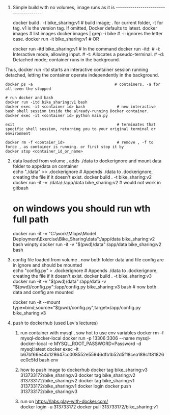 


1. Simple build with no volumes, image runs as it is      --------------------------------------

    docker build . -t bike_sharing:v1               # build image;  . for current folder,  -t for tag. v1 is the version tag. If omitted, Docker defaults to latest. 
    docker images                                   # list images
    docker images  | grep -i bike                   # -i: ignores the letter case.
    docker run -it bike_sharing:v1                  # OR
    
    docker run -itd bike_sharing:v1                 #  In the command docker run -itd:
                                                    #    -i: Interactive mode, allowing input.
                                                    #    -t: Allocates a pseudo-terminal.
                                                    #    -d: Detached mode; container runs in the background.

Thus, docker run -itd starts an interactive container session running detached, letting the container operate independently in the background.                                                   

    docker ps -a                                    # containers, -a for all even the stopped  

    # run docker and bash
    docker run -itd bike_sharing:v1 bash
    docker exec -it <container id> bash              # new interactive bash shell session inside the already-running Docker container.
    docker exec -it <container id> python main.py

    exit                                             # terminates that specific shell session, returning you to your original terminal or environment                      

    docker rm -f <contaier_id>                       # remove , -f to force , as container is running. or first stop it by 
    docker stop <container_id_or_name>


2. data loaded from volume , adds ./data to dockerignore and mount data folder to app/data on container                         
   echo "./data" >> .dockerignore                            # Appends ./data to .dockerignore, creating the file if it doesn't exist.
   docker build . -t bike_sharing:v2
   docker run -it -v ./data/:/app/data bike_sharing:v2       # would not work in gitbash
   # on windows you should run wth full path
   docker run -it -v "C:\work\Mlops\Model Deployment\Exercise\Bike_Sharing\data":/app/data bike_sharing:v2 bash
   winpty docker run -it -v "$(pwd)/data":/app/data bike_sharing:v2 bash


3. config file loaded from volume . now both folder data and file config are in ignore and should be mounted                        
   echo "config.py" > .dockerignore                  # Appends ./data to .dockerignore, creating the file if it doesn't exist.
   docker build . -t bike_sharing:v3
   docker run -it -v "$(pwd)/data":/app/data  -v "$(pwd)/config.py":/app/config.py  bike_sharing:v3 bash   # now both data and config are mounted

   docker run -it --mount type=bind,source="$(pwd)/config.py",target=/app/config.py bike_sharing:v3


5. push to dockerhub (used Lev's lectures)
    1. run container with mysql , sow hot to use env variables
        docker rm -f mysql-docker-local
        docker run -p 13306:3306 --name mysql-docker-local -e MYSQL_ROOT_PASSWORD=Password -d mysql:latest
        docker exec -it b67bf66e44c128647cc008552e55946dfb1b52d5f18cea189c1f81826ec0c5fd bash
        env
    2. how to push image to dockerhub
       docker tag bike_sharing:v3 313733172/bike_sharing:v3
       docker tag bike_sharing:v2 313733172/bike_sharing:v2
       docker tag bike_sharing:v1 313733172/bike_sharing:v1
       docker login 
       docker push 313733172/bike_sharing:v3

    3. run on  https://labs.play-with-docker.com/   
        docker login -u 313733172
        docker pull 313733172/bike_sharing:v1



